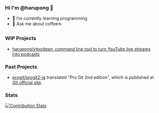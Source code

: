 ### Hi I'm @harupong 👋

- 🌱 I’m currently learning programming
- 💬 Ask me about coffee☕

### WIP Projects
- [harupong/ytpodgen: command line tool to turn YouTube live streams into podcasts](https://github.com/harupong/ytpodgen)

### Past Projects
- [progit/progit2\-ja](https://github.com/progit/progit2-ja) translated "Pro Git 2nd edition", which is published at [Git official site](https://git-scm.com/book/ja/v2).

### Stats
[![Contribution Stats](https://github-contribution-stats.vercel.app/api/?username=harupong)](https://github.com/LordDashMe/github-contribution-stats/)
